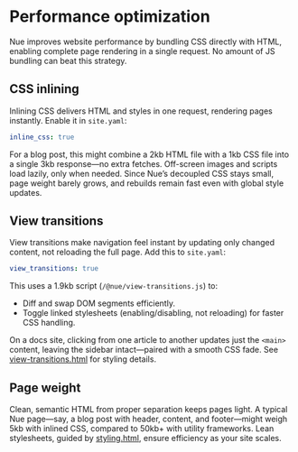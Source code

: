 
# Performance optimization
Nue improves website performance by bundling CSS directly with HTML, enabling complete page rendering in a single request. No amount of JS bundling can beat this strategy.


## CSS inlining
Inlining CSS delivers HTML and styles in one request, rendering pages instantly. Enable it in `site.yaml`:

```yaml
inline_css: true
```

For a blog post, this might combine a 2kb HTML file with a 1kb CSS file into a single 3kb response—no extra fetches. Off-screen images and scripts load lazily, only when needed. Since Nue’s decoupled CSS stays small, page weight barely grows, and rebuilds remain fast even with global style updates.

## View transitions
View transitions make navigation feel instant by updating only changed content, not reloading the full page. Add this to `site.yaml`:

```yaml
view_transitions: true
```

This uses a 1.9kb script (`/@nue/view-transitions.js`) to:
- Diff and swap DOM segments efficiently.
- Toggle linked stylesheets (enabling/disabling, not reloading) for faster CSS handling.

On a docs site, clicking from one article to another updates just the `<main>` content, leaving the sidebar intact—paired with a smooth CSS fade. See [view-transitions.html](view-transitions.html) for styling details.

## Page weight
Clean, semantic HTML from proper separation keeps pages light. A typical Nue page—say, a blog post with header, content, and footer—might weigh 5kb with inlined CSS, compared to 50kb+ with utility frameworks. Lean stylesheets, guided by [styling.html](styling.html), ensure efficiency as your site scales.
